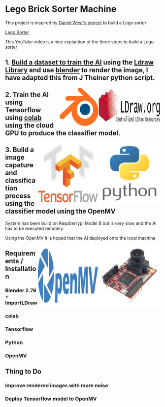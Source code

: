 # Lego Brick Sorter Machine


This project is inspired by [Daniel West's project][4] to build a Lego sorter

[Lego Sorter][5]

This YouTube video is a nice explantion of the three steps to build a Lego sorter



## 1.  [Build a dataset to train the AI][1] using the [Ldraw Library][3] and use [blender][2] to render the image, I have adapted this from J Theiner python script.

<img align="right" width="200" height="128" src="Logos/Ldraw.jpg">
<img align="right" width="128" height="128" src="Logos/Blender.png">

## 2.  Train the AI using Tensorflow using [colab][6] using the cloud GPU to produce the classifier model. 

<img align="right" width="200" height="200" src="Logos/Python.jpg">
<img align="right" width="200" height="200" src="Logos/Tensorflow.jpg">

## 3.  Build a image capature and classification process using the classifier model using the OpenMV 

System has been build on Raspberrypi Model B but is very slow and the AI has to be executed remotely.

Using the OpenMV it is hoped that the AI deployed onto the local machine.

<img align="right" width="200" height="200" src="Logos/OpenMV.jpg">
<img align="right" width="200" height="200" src="Logos/OpenMV_Logo.png">


## Requirements / Installation

### Blender 2.79 + ImportLDraw
### colab
### Tensorflow
### Python
### OpenMV

## Thing to Do

### Improve rendered images with more noise
### Deploy Tensorflow model to OpenMV

[1]: https://github.com/Gadgeteering/LegoBrickClassification/blob/master/README.md
[2]: https://github.com/TobyLobster/ImportLDraw
[3]: http://www.ldraw.org/
[4]: https://youtu.be/-UGl0ZOCgwQ
[5]: https://towardsdatascience.com/how-i-created-over-100-000-labeled-lego-training-images-ec74191bb4ef
[6]: https://colab.research.google.com/


